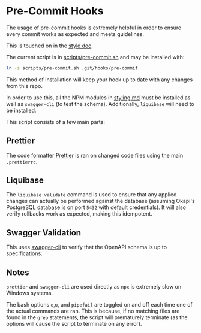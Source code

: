 # Pre-Commit Hooks

The usage of pre-commit hooks is extremely helpful in order to ensure every commit works as expected
and meets guidelines.

This is touched on in the [style doc](styling.md).

The current script is in [scripts/pre-commit.sh](/scripts/pre-commit.sh) and may be installed with:

```sh
ln -s scripts/pre-commit.sh .git/hooks/pre-commit
```

This method of installation will keep your hook up to date with any changes from this repo.

In order to use this, all the NPM modules in [styling.md](styling.md) must be installed as well as
`swagger-cli` (to test the schema). Additionally, `liquibase` will need to be installed.

This script consists of a few main parts:

## Prettier

The code formatter [Prettier](https://prettier.io/) is ran on changed code files using the main
`.prettierrc`.

## Liquibase

The `liquibase validate` command is used to ensure that any applied changes can actually be
performed against the database (assuming Okapi's PostgreSQL database is on port `5432` with default
credentials). It will also verify rollbacks work as expected, making this idempotent.

## Swagger Validation

This uses [swagger-cli](https://apitools.dev/swagger-cli/) to verify that the OpenAPI schema is up
to specifications.

## Notes

`prettier` and `swagger-cli` are used directly as `npx` is extremely slow on Windows systems.

The bash options `e`,`u`, and `pipefail` are toggled on and off each time one of the actual commands
are ran. This is because, if no matching files are found in the `grep` statements, the script will
prematurely terminate (as the options will cause the script to terminate on any error).
